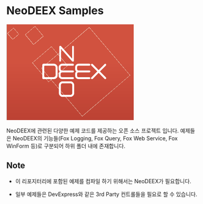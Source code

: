 # NeoDEEX Samples

![NeoDEEX Logo](images/neodeex_logo_ppt.png)

NeoDEEX에 관련된 다양한 예제 코드를 제공하는 오픈 소스 프로젝트 입니다. 예제들은 NeoDEEX의 기능들(Fox Logging, Fox Query, Fox Web Service, Fox WinForm 등)로 구분되어 하위 폴더 내에 존재합니다.

## Note

* 이 리포지터리에 포함된 예제를 컴파일 하기 위해서는 NeoDEEX가 필요합니다.

* 일부 예제들은 DevExpress와 같은 3rd Party 컨트롤들을 필요로 할 수 있습니다.
